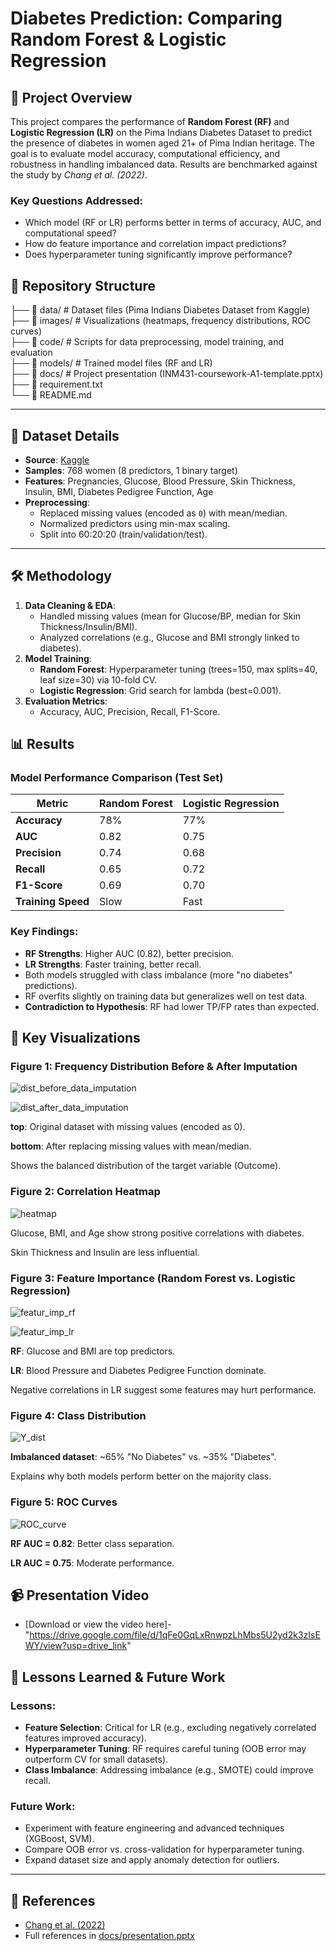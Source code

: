 # Diabetes Prediction: Comparing Random Forest & Logistic Regression

## 📌 Project Overview
This project compares the performance of **Random Forest (RF)** and **Logistic Regression (LR)** on the Pima Indians Diabetes Dataset to predict the presence of diabetes in women aged 21+ of Pima Indian heritage. The goal is to evaluate model accuracy, computational efficiency, and robustness in handling imbalanced data. Results are benchmarked against the study by *Chang et al. (2022)*.

### Key Questions Addressed:
- Which model (RF or LR) performs better in terms of accuracy, AUC, and computational speed?
- How do feature importance and correlation impact predictions?
- Does hyperparameter tuning significantly improve performance?


## 📂 Repository Structure

├── 📂 data/     # Dataset files (Pima Indians Diabetes Dataset from Kaggle)  
├── 📂 images/   # Visualizations (heatmaps, frequency distributions, ROC curves)  
├── 📂 code/     # Scripts for data preprocessing, model training, and evaluation  
├── 📂 models/   # Trained model files (RF and LR)  
├── 📂 docs/     # Project presentation (INM431-coursework-A1-template.pptx)  
├── 📄 requirement.txt  
└── 📄 README.md


---

## 🏥 Dataset Details
- **Source**: [Kaggle](https://www.kaggle.com/datasets/uciml/pima-indians-diabetes-database)
- **Samples**: 768 women (8 predictors, 1 binary target)
- **Features**: Pregnancies, Glucose, Blood Pressure, Skin Thickness, Insulin, BMI, Diabetes Pedigree Function, Age
- **Preprocessing**:
  - Replaced missing values (encoded as `0`) with mean/median.
  - Normalized predictors using min-max scaling.
  - Split into 60:20:20 (train/validation/test).

---

## 🛠️ Methodology
1. **Data Cleaning & EDA**:
   - Handled missing values (mean for Glucose/BP, median for Skin Thickness/Insulin/BMI).
   - Analyzed correlations (e.g., Glucose and BMI strongly linked to diabetes).
2. **Model Training**:
   - **Random Forest**: Hyperparameter tuning (trees=150, max splits=40, leaf size=30) via 10-fold CV.
   - **Logistic Regression**: Grid search for lambda (best=0.001).
3. **Evaluation Metrics**:
   - Accuracy, AUC, Precision, Recall, F1-Score.


## 📊 Results
### Model Performance Comparison (Test Set)
| Metric               | Random Forest | Logistic Regression |
|----------------------|---------------|---------------------|
| **Accuracy**         | 78%           | 77%                 |
| **AUC**              | 0.82          | 0.75                |
| **Precision**        | 0.74          | 0.68                |
| **Recall**           | 0.65          | 0.72                |
| **F1-Score**         | 0.69          | 0.70                |
| **Training Speed**   | Slow          | Fast                |

### Key Findings:
- **RF Strengths**: Higher AUC (0.82), better precision.
- **LR Strengths**: Faster training, better recall.
- Both models struggled with class imbalance (more "no diabetes" predictions).
- RF overfits slightly on training data but generalizes well on test data.
- **Contradiction to Hypothesis**: RF had lower TP/FP rates than expected.


## 📸 Key Visualizations
### Figure 1: Frequency Distribution Before & After Imputation
![dist_before_data_imputation](images/dist_before_data_imputation.png)

![dist_after_data_imputation](images/dist_after_data_imputation.png)

**top**: Original dataset with missing values (encoded as 0).

**bottom**: After replacing missing values with mean/median.

Shows the balanced distribution of the target variable (Outcome).

### Figure 2: Correlation Heatmap
![heatmap](images/heatmap.png)

Glucose, BMI, and Age show strong positive correlations with diabetes.

Skin Thickness and Insulin are less influential.

### Figure 3: Feature Importance (Random Forest vs. Logistic Regression)
![featur_imp_rf](images/featur_imp_rf.png)

![featur_imp_lr](images/featur_imp_lr.png)

**RF**: Glucose and BMI are top predictors.

**LR**: Blood Pressure and Diabetes Pedigree Function dominate.

Negative correlations in LR suggest some features may hurt performance.

### Figure 4: Class Distribution
![Y_dist](images/Y_dist.png)

**Imbalanced dataset**: ~65% "No Diabetes" vs. ~35% "Diabetes".

Explains why both models perform better on the majority class.

### Figure 5: ROC Curves
![ROC_curve](images/ROC_curve.png)

**RF AUC = 0.82**: Better class separation.

**LR AUC = 0.75**: Moderate performance.


## 📹 Presentation Video  
- [Download or view the video here]-"https://drive.google.com/file/d/1qFe0GqLxRnwpzLhMbs5U2yd2k3zIsEWY/view?usp=drive_link"


## 📝 Lessons Learned & Future Work
### Lessons:
- **Feature Selection**: Critical for LR (e.g., excluding negatively correlated features improved accuracy).
- **Hyperparameter Tuning**: RF requires careful tuning (OOB error may outperform CV for small datasets).
- **Class Imbalance**: Addressing imbalance (e.g., SMOTE) could improve recall.

### Future Work:
- Experiment with feature engineering and advanced techniques (XGBoost, SVM).
- Compare OOB error vs. cross-validation for hyperparameter tuning.
- Expand dataset size and apply anomaly detection for outliers.

---

## 🔗 References
- [Chang et al. (2022)](https://doi.org/10.1007/s00521-022-07049-z)
- Full references in [docs/presentation.pptx](docs/presentation.pptx)
